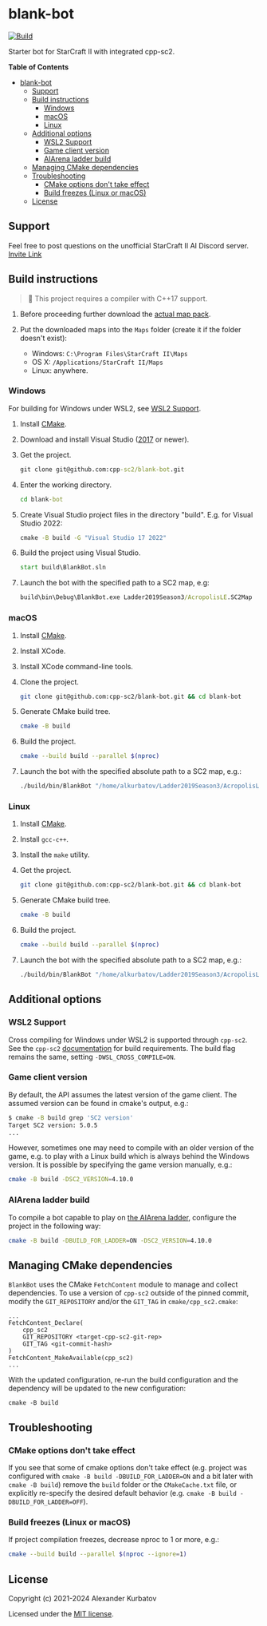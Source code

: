 # blank-bot

[![Build](https://github.com/cpp-sc2/blank-bot/actions/workflows/ci.yml/badge.svg)](https://github.com/cpp-sc2/blank-bot/actions/workflows/ci.yml)

Starter bot for StarCraft II with integrated cpp-sc2.

<!-- markdown-toc start - Don't edit this section. Run M-x markdown-toc-refresh-toc -->
**Table of Contents**

- [blank-bot](#blank-bot)
    - [Support](#support)
    - [Build instructions](#build-instructions)
        - [Windows](#windows)
        - [macOS](#macos)
        - [Linux](#linux)
    - [Additional options](#additional-options)
        - [WSL2 Support](#wsl2-support)
        - [Game client version](#game-client-version)
        - [AIArena ladder build](#aiarena-ladder-build)
    - [Managing CMake dependencies](#managing-cmake-dependencies)
    - [Troubleshooting](#troubleshooting)
        - [CMake options don't take effect](#cmake-options-dont-take-effect)
        - [Build freezes (Linux or macOS)](#build-freezes-linux-or-macos)
    - [License](#license)

<!-- markdown-toc end -->

## Support

Feel free to post questions on the unofficial StarCraft II AI Discord server. [Invite Link](https://discordapp.com/invite/Emm5Ztz)

## Build instructions

> :construction: This project requires a compiler with C++17 support.

1. Before proceeding further download the [actual map pack](https://aiarena.net/wiki/maps/).

1. Put the downloaded maps into the `Maps` folder (create it if the folder doesn't exist):
   * Windows: `C:\Program Files\StarCraft II\Maps`
   * OS X: `/Applications/StarCraft II/Maps`
   * Linux: anywhere.

### Windows

For building for Windows under WSL2, see [WSL2 Support](#wsl2-support).

1. Install [CMake](https://cmake.org/download/).

1. Download and install Visual Studio ([2017](https://www.visualstudio.com/downloads/) or newer).

1. Get the project.

   ```bat
   git clone git@github.com:cpp-sc2/blank-bot.git
   ```

1. Enter the working directory.

   ```bat
   cd blank-bot
   ```

1. Create Visual Studio project files in the directory "build".
   E.g. for Visual Studio 2022:

   ```bat
   cmake -B build -G "Visual Studio 17 2022"
   ```

1. Build the project using Visual Studio.

   ```bat
   start build\BlankBot.sln
   ```

1. Launch the bot with the specified path to a SC2 map, e.g:

   ```bat
   build\bin\Debug\BlankBot.exe Ladder2019Season3/AcropolisLE.SC2Map
   ```

### macOS

1. Install [CMake](https://cmake.org/download/).

1. Install XCode.

1. Install XCode command-line tools.

1. Clone the project.

   ```bash
   git clone git@github.com:cpp-sc2/blank-bot.git && cd blank-bot
   ```

1. Generate CMake build tree.

   ```bash
   cmake -B build
   ```

1. Build the project.

   ```bash
   cmake --build build --parallel $(nproc)
   ```

1. Launch the bot with the specified absolute path to a SC2 map, e.g.:

   ```bash
   ./build/bin/BlankBot "/home/alkurbatov/Ladder2019Season3/AcropolisLE.SC2Map"
   ```

### Linux

1. Install [CMake](https://cmake.org/download/).

1. Install `gcc-c++`.

1. Install the `make` utility.

1. Get the project.

   ```bash
   git clone git@github.com:cpp-sc2/blank-bot.git && cd blank-bot
   ```

1. Generate CMake build tree.

   ```bash
   cmake -B build
   ```

1. Build the project.

   ```bash
   cmake --build build --parallel $(nproc)
   ```

1. Launch the bot with the specified absolute path to a SC2 map, e.g.:

   ```bash
   ./build/bin/BlankBot "/home/alkurbatov/Ladder2019Season3/AcropolisLE.SC2Map"
   ```

## Additional options

### WSL2 Support

Cross compiling for Windows under WSL2 is supported through `cpp-sc2`. See the `cpp-sc2` [documentation](https://github.com/cpp-sc2/cpp-sc2/blob/master/docs/building.md#wsl2-support) for build requirements. The build flag remains the same, setting `-DWSL_CROSS_COMPILE=ON`.

### Game client version
By default, the API assumes the latest version of the game client. The assumed version can be found in cmake's output, e.g.:
```bash
$ cmake -B build grep 'SC2 version'
Target SC2 version: 5.0.5
...
```

However, sometimes one may need to compile with an older version of the game, e.g. to play with a Linux build which is
always behind the Windows version. It is possible by specifying the game version manually, e.g.:
```bash
cmake -B build -DSC2_VERSION=4.10.0
```

### AIArena ladder build
To compile a bot capable to play on [the AIArena ladder](https://aiarena.net), configure the project in the following way:
```bash
cmake -B build -DBUILD_FOR_LADDER=ON -DSC2_VERSION=4.10.0
```

## Managing CMake dependencies

`BlankBot` uses the CMake `FetchContent` module to manage and collect dependencies. To use a version of `cpp-sc2` outside of the pinned commit, modify the `GIT_REPOSITORY` and/or the `GIT_TAG` in `cmake/cpp_sc2.cmake`:
```
...
FetchContent_Declare(
    cpp_sc2
    GIT_REPOSITORY <target-cpp-sc2-git-rep>
    GIT_TAG <git-commit-hash>
)
FetchContent_MakeAvailable(cpp_sc2)
...
```
With the updated configuration, re-run the build configuration and the dependency will be updated to the new configuration:
```
cmake -B build
```

## Troubleshooting

### CMake options don't take effect

If you see that some of cmake options don't take effect
(e.g. project was configured with `cmake -B build -DBUILD_FOR_LADDER=ON` and a bit later with `cmake -B build`)
remove the `build` folder or the `CMakeCache.txt` file, or explicitly re-specify the desired default behavior (e.g. `cmake -B build -DBUILD_FOR_LADDER=OFF`).

### Build freezes (Linux or macOS)

If project compilation freezes, decrease nproc to 1 or more, e.g.:

``` bash
cmake --build build --parallel $(nproc --ignore=1)
```

## License
Copyright (c) 2021-2024 Alexander Kurbatov

Licensed under the [MIT license](LICENSE).
